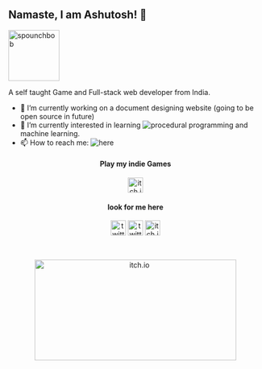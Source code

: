 ## Namaste, I am Ashutosh! 🙏

<img alt="spounchbob" src="https://media.giphy.com/media/xUPJPq18YHwSFidW8g/giphy.gif" width="101" height="101" />

A self taught Game and Full-stack web developer from India. 

<!---
![image](https://user-images.githubusercontent.com/66784253/109853038-7757da80-7c7b-11eb-9112-f739916dbc77.png)
**rain-kun/rain-kun** is a ✨ _special_ ✨ repository because its `README.md` (this file) appears on your GitHub profile.
Here are some ideas to get you started:
-->
- 🔭 I’m currently working on a document designing website (going to be open source in future)
- 🌱 I’m currently interested in learning ![procedural programming](https://github.com/rain-kun/procedural-life) and machine learning. 
- 📫 How to reach me: ![here](https://github.com/rain-kun/rain-kun/issues) 
<!--- 😄 Pronouns: ...
- ⚡ Fun fact: ...
-->

<h4 align="center">Play my indie Games</h4>
<p align="center">
  <a align="center" href="https://rainxdev.itch.io/"><img alt="itch.io" src="https://github.com/rain-kun/rain-kun/blob/main/elements/itch.io.png"    width="30" height="30" /></a>
</p>
<h4 align="center">look for me here</h4>
<p align="center">
  <a href="https://twitter.com/rainxcat1/"><img alt="twitter" src="https://github.com/rain-kun/rain-kun/blob/main/elements/twitter.png" width="30" height="30" /></a> 
  <a href="https://www.youtube.com/channel/UCZl5Gy9LmY6B2XQtL8QeKvQ"><img alt="twitter" src="https://github.com/rain-kun/rain-kun/blob/main/elements/youtube.png" width="30" height="30" /></a> 
  <a href="https://www.instagram.com/rainx_cat/"><img alt="itch.io" src="https://github.com/rain-kun/rain-kun/blob/main/elements/instagram.png" width="30" height="30" /></a>
</p>
<br>
<p align="center">
  <img alt="itch.io" src="https://github-readme-stats.vercel.app/api?username=rain-kun&count_private=true&show_icons=true&theme=tokyonight" width="400" height="200" />
<!--   <img alt="itch.io" src="https://github-readme-stats.vercel.app/api/top-langs/?username=rain-kun&layout=compact&show_icons=true&theme=tokyonight" width="400" height="200" /> -->
</p>

<!--![rain kun GitHub stats](https://github-readme-stats.vercel.app/api?username=rain-kun&count_private=true&show_icons=true&theme=tokyonight)
![Top Langs](https://github-readme-stats.vercel.app/api/top-langs/?username=rain-kun&layout=compact&show_icons=true&theme=tokyonight) -->
